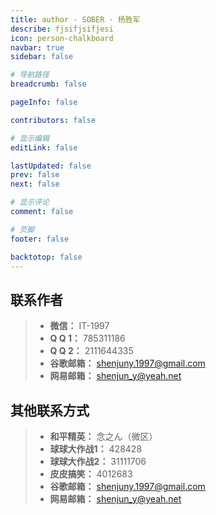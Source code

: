 ```yaml
---
title: author · SOBER · 杨胜军
describe: fjsifjsifjesi
icon: person-chalkboard
navbar: true
sidebar: false

# 导航路径
breadcrumb: false

pageInfo: false

contributors: false

# 显示编辑
editLink: false

lastUpdated: false
prev: false
next: false

# 显示评论
comment: false

# 页脚
footer: false

backtotop: false
---
```


## 联系作者

  > - **微信：** IT-1997
  > - **Q Q 1：** 785311186
  > - **Q Q 2：** 2111644335
  > - **谷歌邮箱：** shenjuny.1997@gmail.com
  > - **网易邮箱：** shenjun_y@yeah.net

## 其他联系方式

  > - **和平精英：** 念之ん（微区）
  > - **球球大作战1：** 428428
  > - **球球大作战2：** 31111706
  > - **皮皮搞笑：** 4012683
  > - **谷歌邮箱：** shenjuny.1997@gmail.com
  > - **网易邮箱：** shenjun_y@yeah.net

